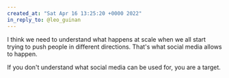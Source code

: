 ```yaml
---
created_at: "Sat Apr 16 13:25:20 +0000 2022"
in_reply_to: @leo_guinan
---
```


I think we need to understand what happens at scale when we all start trying to push people in different directions. That's what social media allows to happen.

If you don't understand what social media can be used for, you are a target.
